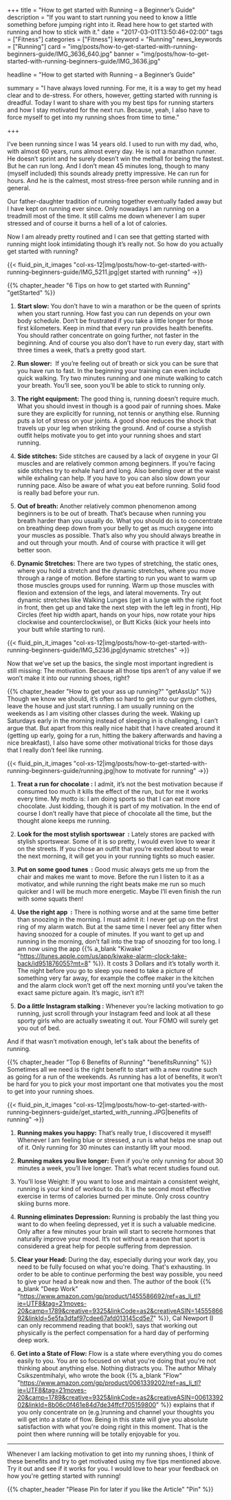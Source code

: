 +++
title = "How to get started with Running – a Beginner’s Guide"
description = "If you want to start running you need to know a little something before jumping right into it. Read here how to get started with running and how to stick with it."
date = "2017-03-01T13:50:46+02:00"
tags = ["Fitness"]
categories = ["Fitness"]
keyword = "Running"
news_keywords = ["Running"]
card = "img/posts/how-to-get-started-with-running-beginners-guide/IMG_3636_640.jpg"
banner = "img/posts/how-to-get-started-with-running-beginners-guide/IMG_3636.jpg"

headline = "How to get started with Running – a Beginner’s Guide"

summary = "I have always loved running. For me, it is a way to get my head clear and to de-stress. For others, however, getting started with running is dreadful. Today I want to share with you my best tips for running starters and how I stay motivated for the next run. Because, yeah, I also have to force myself to get into my running shoes from time to time."

+++

I’ve been running since I was 14 years old. I used to run with my dad, who, with almost 60 years, runs almost every day. He is not a marathon runner. He doesn’t sprint and he surely doesn’t win the methall for being the fastest. But he can run long. And I don’t mean 45 minutes long, though to many (myself included) this sounds already pretty impressive. He can run for hours. And he is the calmest, most stress-free person while running and in general.

Our father-daughter tradition of running together eventually faded away but I have kept on running ever since. Only nowadays I am running on a treadmill most of the time. It still calms me down whenever I am super stressed and of course it burns a hell of a lot of calories. 

Now I am already pretty routined and I can see that getting started with running might look intimidating though it’s really not. So how do you actually get started with running?

{{< fluid_pin_it_images
  "col-xs-12|img/posts/how-to-get-started-with-running-beginners-guide/IMG_5211.jpg|get started with running"
->}}

{{% chapter_header "6 Tips on how to get started with Running" "getStarted" %}}

1. **Start slow:** You don’t have to win a marathon or be the queen of sprints when you start running. How fast you can run depends on your own body schedule. Don’t be frustrated if you take a little longer for those first kilometers. Keep in mind that every run provides health benefits. You should rather concentrate on going further, not faster in the beginning. And of course you also don’t have to run every day, start with three times a week, that’s a pretty good start. 

2. **Run slower:**  If you’re feeling out of breath or sick you can be sure that you have run to fast. In the beginning your training can even include quick walking. Try two minutes running and one minute walking to catch your breath. You’ll see, soon you’ll be able to stick to running only. 

3. **The right equipment:** The good thing is, running doesn’t require much. What you should invest in though is a good pair of running shoes. Make sure they are explicitly for running, not tennis or anything else. Running puts a lot of stress on your joints. A good shoe reduces the shock that travels up your leg when striking the ground. And of course a stylish outfit helps motivate you to get into your running shoes and start running. 

4. **Side stitches:** Side stitches are caused by a lack of oxygene in your GI muscles and are relatively common among beginners. If you’re facing side stitches try to exhale hard and long. Also bending over at the waist while exhaling can help. If you have to you can also slow down your running pace. Also be aware of what you eat before running. Solid food is really bad before your run. 

5. **Out of breath:** Another relatively common phenomenon among beginners is to be out of breath. That’s because when running you breath harder than you usually do. What you should do is to concentrate on breathing deep down from your belly to get as much oxygene into your muscles as possible. That’s also why you should always breathe in and out through your mouth. And of course with practice it will get better soon.  

6. **Dynamic Stretches:** There are two types of stretching, the static ones, where you hold a stretch and the dynamic stretches, where you move through a range of motion. Before starting to run you want to warm up those muscles groups used for running. Warm up those muscles with flexion and extension of the legs, and lateral movements. Try out dynamic stretches like Walking Lunges (get in a lunge with the right foot in front, then get up and take the next step with the left leg in front), Hip Circles (feet hip width apart, hands on your hips, now rotate your hips clockwise and counterclockwise), or Butt Kicks (kick your heels into your butt while starting to run).

{{< fluid_pin_it_images
  "col-xs-12|img/posts/how-to-get-started-with-running-beginners-guide/IMG_5236.jpg|dynamic stretches"
->}}

Now that we’ve set up the basics, the single most important ingredient is still missing: The motivation. Because all those tips aren’t of any value if we won’t make it into our running shoes, right? 

{{% chapter_header "How to get your ass up running?" "getAssUp" %}}
Though we know we should, it’s often so hard to get into our gym clothes, leave the house and just start running. I am usually running on the weekends as I am visiting other classes during the week. Waking up Saturdays early in the morning instead of sleeping in is challenging, I can’t argue that. But apart from this really nice habit that I have created around it (getting up early, going for a run, hitting the bakery afterwards and having a nice breakfast), I also have some other motivational tricks for those days that I really don’t feel like running.

{{< fluid_pin_it_images
  "col-xs-12|img/posts/how-to-get-started-with-running-beginners-guide/running.jpg|how to motivate for running"
->}}

1. **Treat a run for chocolate :**
I admit, it’s not the best motivation because if consumed too much it kills the effect of the run, but for me it works every time. My motto is: I am doing sports so that I can eat more chocolate. Just kidding, though it is part of my motivation. In the end of course I don’t really have that piece of chocolate all the time, but the thought alone keeps me running.  

2. **Look for the most stylish sportswear  :** 
Lately stores are packed with stylish sportswear. Some of it is so pretty, I would even love to wear it on the streets. If you chose an outfit that you’re excited about to wear the next morning, it will get you in your running tights so much easier.  

3. **Put on some good tunes  :**
Good music always gets me up from the chair and makes me want to move. Before the run I listen to it as a motivator, and while running the right beats make me run so much quicker and I will be much more energetic. Maybe I’ll even finish the run with some squats then! 

4. **Use the right app  :**
There is nothing worse and at the same time better than snoozing in the morning. I must admit it: I never get up on the first ring of my alarm watch. But at the same time I never feel any fitter when having snoozed for a couple of minutes. If you want to get up and running in the morning, don’t fall into the trap of snoozing for too long. I am now using the app {{% a_blank "Kiwake" "https://itunes.apple.com/us/app/kiwake-alarm-clock-take-back/id951876055?mt=8" %}}. It costs 3 Dollars and it’s totally worth it. The night before you go to sleep you need to take a picture of something very far away, for example the coffee maker in the kitchen and the alarm clock won’t get off the next morning until you’ve taken the exact same picture again. It’s magic, isn’t it?! 

5. **Do a *little* Instagram stalking :**
Whenever you’re lacking motivation to go running, just scroll through your Instagram feed and look at all these sporty girls who are actually sweating it out. Your FOMO will surely get you out of bed. 

And if that wasn’t motivation enough, let's talk about the benefits of running. 


{{% chapter_header "Top 6 Benefits of Running" "benefitsRunning" %}}
Sometimes all we need is the right benefit to start with a new routine such as going for a run of the weekends. As running has a lot of benefits, it won’t be hard for you to pick your most important one that motivates you the most to get into your running shoes.

{{< fluid_pin_it_images
  "col-xs-12|img/posts/how-to-get-started-with-running-beginners-guide/get_started_with_running.JPG|benefits of running"
->}}

1. **Running makes you happy:** That’s really true, I discovered it myself! Whenever I am feeling blue or stressed, a run is what helps me snap out of it. Only running for 30 minutes can instantly lift your mood. 

2. **Running makes you live longer:** Even if you’re only running for about 30 minutes a week, you’ll live longer. That’s what recent studies found out.  

3. You’ll lose Weight: If you want to lose and maintain a consistent weight, running is your kind of workout to do. It is the second most effective exercise in terms of calories burned per minute. Only cross country skiing burns more. 

4. **Running eliminates Depression:** Running is probably the last thing you want to do when feeling depressed, yet it is such a valuable medicine. Only after a few minutes your brain will start to secrete hormones that naturally improve your mood. It’s not without a reason that sport is considered a great help for people suffering from depression.

5. **Clear your Head:** During the day, especially during your work day, you need to be fully focused on what you're doing. That's exhausting. In order to be able to continue performing the best way possible, you need to give your head a break now and then. The author of the book {{% a_blank "Deep Work" "https://www.amazon.com/gp/product/1455586692/ref=as_li_tl?ie=UTF8&tag=21moves-20&camp=1789&creative=9325&linkCode=as2&creativeASIN=1455586692&linkId=5e5fa3dfaf97cdee67afd013145cd5e7" %}}, Cal Newport (I can only recommend reading that book!), says that working out physically is the perfect compensation for a hard day of performing deep work.   

6. **Get into a State of Flow:** Flow is a state where everything you do comes easily to you. You are so focused on what you're doing that you're not thinking about anything else. Nothing distracts you. The author Mihaly Csikszentmihalyi, who wrote the book {{% a_blank "Flow" "https://www.amazon.com/gp/product/0061339202/ref=as_li_tl?ie=UTF8&tag=21moves-20&camp=1789&creative=9325&linkCode=as2&creativeASIN=0061339202&linkId=8b06c0f461e84d7de34ffcf705159800" %}} explains that if you only concentrate on (e.g.)running and channel your thoughts you will get into a state of flow. Being in this state will give you absolute satisfaction with what you're doing right in this moment. That is the point then where running will be totally enjoyable for you.

<hr class="section-divider">

Whenever I am lacking motivation to get into my running shoes, I think of these benefits and try to get motivated using my five tips mentioned above. Try it out and see if it works for you. I would love to hear your feedback on how you're getting started with running!

{{% chapter_header "Please Pin for later if you like the Article" "Pin" %}}


<div class="row">
  <div class="col-md-7 col-centered">
     <a data-pin-do="embedPin" data-pin-lang="de" data-pin-width="large" href="https://de.pinterest.com/pin/488570259562180739/"></a>
  </div>
</div>





